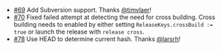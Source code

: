 * [#69](https://github.com/sbt/sbt-release/pull/69) Add Subversion support. Thanks [@timvlaer](https://github.com/timvlaer)!
* [#70](https://github.com/sbt/sbt-release/issues/70) Fixed failed attempt at detecting the need for cross building. Cross building needs to enabled by either setting `ReleaseKeys.crossBuild := true` or launch the release with `release cross`.
* [#78](https://github.com/sbt/sbt-release/pull/78) Use HEAD to determine current hash. Thanks [@larsrh](https://github.com/larsrh)!
